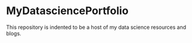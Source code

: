 # MyDatasciencePortfolio

This repository is indented to be a host of my data science resources and blogs.
